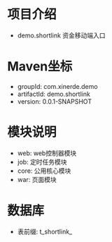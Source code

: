 # 项目介绍
* demo.shortlink 资金移动端入口
# Maven坐标
* groupId: com.xinerde.demo
* artifactId: demo.shortlink
* version: 0.0.1-SNAPSHOT
# 模块说明
* web: web控制器模块
* job: 定时任务模块
* core: 公用核心模块
* war: 页面模块
# 数据库
* 表前缀:  t_shortlink_